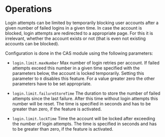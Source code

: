 # Operations

Login attempts can be limited by temporarily blocking user accounts after a given number of failed logins in a
given time. In case the account is blocked, login attempts are redirected to a appropriate page. For this it is
irrelevant, whether the account exists or not (that is even not existing accounts can be blocked).

Configuration is done in the CAS module using the following parameters:

* `login.limit.maxNumber` Max number of login retries per account. If failed attempts exceed this number in a given time
  specified with the parameters below, the account is locked temporarily.
  Setting this parameter to `0` disables this feature.
  For a value greater zero the other parameters have to be set appropriate.

* `login.limit.failureStoreTime` The duration to store the number of failed attempts since the last failure. After this
  time without login attempts this number will be reset.
  The time is specified in seconds and has to be greater than zero, if the feature is activated.

* `login.limit.lockTime` Time the account will be locked after exceeding the number of login attempts.
  The time is specified in seconds and has to be greater than zero, if the feature is activated.
